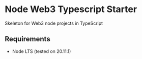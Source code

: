 # Node Web3 Typescript Starter
Skeleton for Web3 node projects in TypeScript

## Requirements
* Node LTS (tested on 20.11.1)
